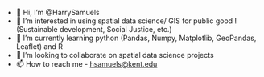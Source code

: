 - 👋 Hi, I’m @HarrySamuels
- 👀 I’m interested in using spatial data science/ GIS for public good ! (Sustainable development, Social Justice, etc.) 
- 🌱 I’m currently learning python (Pandas, Numpy, Matplotlib, GeoPandas, Leaflet) and R
- 💞️ I’m looking to collaborate on spatial data science projects
- 📫 How to reach me - hsamuels@kent.edu

<!---
HarrySamuels/HarrySamuels is a ✨ special ✨ repository because its `README.md` (this file) appears on your GitHub profile.
You can click the Preview link to take a look at your changes.
--->
